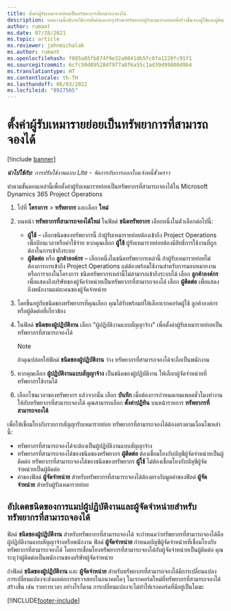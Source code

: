 ```yaml
---
title: ตั้งค่าผู้รับเหมารายย่อยเป็นทรัพยาการที่สามารถจองได้
description: บทความนี้อธิบายวิธีการตั้งค่าและบำรุงรักษาทรัพยากรผู้รับเหมารายย่อยที่สร้างขึ้นจากผู้ใช้และผู้ติดต่อในระบบ เพื่อให้สามารถเชื่อมโยงกับผู้รับเหมารายย่อยใน Microsoft Dynamics 365 Project Operations
author: rumant
ms.date: 07/28/2021
ms.topic: article
ms.reviewer: johnmichalak
ms.author: rumant
ms.openlocfilehash: f005a05fb874f9e32a0041db5fc8fa1228fc91f1
ms.sourcegitcommit: 6cfc50d89528df977a8f6a55c1ad39d99800d9b4
ms.translationtype: HT
ms.contentlocale: th-TH
ms.lasthandoff: 06/03/2022
ms.locfileid: "8927565"
---
```

# <a name="set-up-subcontractors-as-bookable-resources"></a>ตั้งค่าผู้รับเหมารายย่อยเป็นทรัพยาการที่สามารถจองได้

[!include [banner](../../includes/dataverse-preview.md)]

_**นำไปใช้กับ:** การปรับใช้งานแบบ Lite - จัดการกับการออกใบแจ้งหนี้ชั่วคราว_

ทำตามขั้นตอนเหล่านี้เพื่อตั้งค่าผู้รับเหมารายย่อยเป็นทรัพยากรที่สามารถจองได้ใน Microsoft Dynamics 365 Project Operations

1. ไปที่ **โครงการ** \> **ทรัพยากร** และเลือก **ใหม่**
2. บนหน้า **ทรัพยากรที่สามารถจองได้ใหม่** ในฟิลด์ **ชนิดทรัพยากร** เลือกหนึ่งในตัวเลือกต่อไปนี้:

    - **ผู้ใช้** – เลือกชนิดของทรัพยากรนี้ ถ้าผู้รับเหมารายย่อยต้องเข้าถึง Project Operations เพื่อป้อนเวลาหรือค่าใช้จ่าย หากคุณเลือก **ผู้ใช้** ผู้รับเหมารายย่อยต้องมีสิทธิ์การใช้งานที่ถูกต้องในการเข้าถึงระบบ
    - **ผู้ติดต่อ** หรือ **ลูกค้าองค์กร** – เลือกหนึ่งในชนิดทรัพยากรเหล่านี้ ถ้าผู้รับเหมารายย่อยไม่ต้องการการเข้าถึง Project Operations แต่ต้องพร้อมใช้งานสำหรับการมอบหมายงานหรือการจองในโครงการ ชนิดทรัพยากรเหล่านี้ไม่สามารถเข้าถึงระบบได้ เลือก **ลูกค้าองค์กร** เพื่อแสดงถึงบริษัทของผู้จัดจำหน่ายเป็นทรัพยากรที่สามารถจองได้ เลือก **ผู้ติดต่อ** เพื่อแสดงถึงพนักงานแต่ละคนของผู้จัดจำหน่าย

3. โดยขึ้นอยู่กับชนิดของทรัพยากรที่คุณเลือก คุณได้รับพร้อมท์ให้เลือกเรกคอร์ดผู้ใช้ ลูกค้าองค์กร หรือผู้ติดต่อที่เกี่ยวข้อง
4. ในฟิลด์ **ชนิดของผู้ปฏิบัติงาน** เลือก "ผู้ปฏิบัติงานแบบสัญญาจ้าง" เพื่อตั้งค่าผู้รับเหมารายย่อยเป็นทรัพยากรที่สามารถจองได้

    > [!NOTE]
    > ถ้าคุณปล่อยให้ฟิลด์ **ชนิดของผู้ปฏิบัติงาน** ว่าง ทรัพยากรที่สามารถจองได้จะถือเป็นพนักงาน

5. หากคุณเลือก **ผู้ปฏิบัติงานแบบสัญญาจ้าง** เป็นชนิดของผู้ปฏิบัติงาน ให้เลือกผู้จัดจำหน่ายที่ทรัพยากรใช้งานได้
6. เลือกโซนเวลาของทรัพยากร แล้วจากนั้น เลือก **บันทึก** เมื่อต้องการกำหนดเทมเพลตชั่วโมงทำงานให้กับทรัพยากรที่สามารถจองได้ คุณสามารถเลือก **ตั้งค่าปฏิทิน** บนหน้ารายการ **ทรัพยากรที่สามารถจองได้**

เพื่อให้เชื่อมโยงกับรายการสัญญารับเหมารายย่อย ทรัพยากรที่สามารถจองได้ต้องตรงตามเงื่อนไขเหล่านี้:

- ทรัพยากรที่สามารถจองได้จะต้องเป็นผู้ปฏิบัติงานแบบสัญญาจ้าง
- ทรัพยากรที่สามารถจองได้ของชนิดของทรัพยากร **ผู้ติดต่อ** ต้องเชื่อมโยงกับบัญชีผู้จัดจำหน่ายเป็นผู้ติดต่อ ทรัพยากรที่สามารถจองได้ของชนิดของทรัพยากร **ผู้ใช้** ไม่ต้องเชื่อมโยงกับบัญชีผู้จัดจำหน่ายเป็นผู้ติดต่อ
- ค่าของฟิลด์ **ผู้จัดจำหน่าย** สำหรับทรัพยากรที่สามารถจองได้ต้องตรงกับมูลค่าของฟิลด์ **ผู้จัดจำหน่าย** สำหรับผู้รับเหมารายย่อย

## <a name="update-the-type-of-worker-and-vendor-mapping-for-bookable-resources"></a>อัปเดตชนิดของการแมปผู้ปฏิบัติงานและผู้จัดจำหน่ายสำหรับทรัพยากรที่สามารถจองได้

ฟิลด์ **ชนิดของผู้ปฏิบัติงาน** สำหรับทรัพยากรที่สามารถจองได้ จะกำหนดว่าทรัพยากรที่สามารถจองได้คือผู้ปฏิบัติงานแบบสัญญาจ้างหรือพนักงาน ฟิลด์ **ผู้จัดจำหน่าย** กำหนดบัญชีผู้จัดจำหน่ายที่เชื่อมโยงกับทรัพยากรที่สามารถจองได้ โดยการเชื่อมโยงทรัพยากรที่สามารถจองได้กับผู้จัดจำหน่ายเป็นผู้ติดต่อ คุณระบุว่าผู้ติดต่อเป็นพนักงานของบริษัทผู้จัดจำหน่าย

ถ้าฟิลด์ **ชนิดของผู้ปฏิบัติงาน** และ **ผู้จัดจำหน่าย** สำหรับทรัพยากรที่สามารถจองได้มีการเปลี่ยนแปลง การเปลี่ยนแปลงจะส่งผลต่อการตรวจสอบในอนาคตใดๆ ในเรกคอร์ดใหม่ที่ทรัพยากรที่สามารถจองได้สร้างขึ้น เช่น รายการเวลา อย่างไรก็ตาม การเปลี่ยนแปลงจะไม่ทำให้เรกคอร์ดที่มีอยู่เป็นโมฆะ

[!INCLUDE[footer-include](../../includes/footer-banner.md)]
